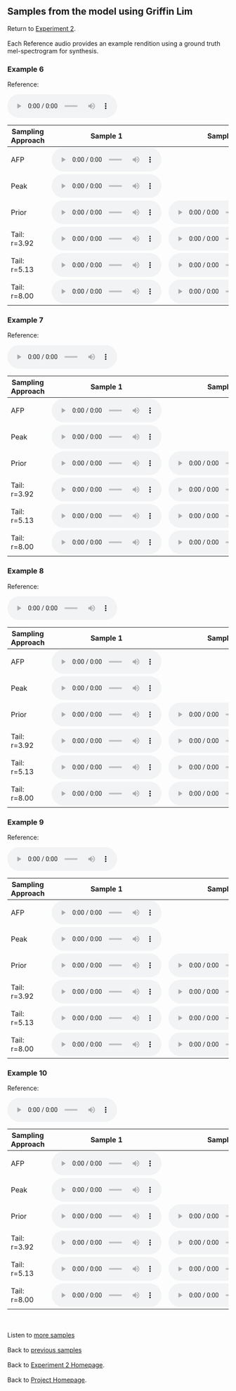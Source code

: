 <!-- exp 1a -->

## Samples from the model using Griffin Lim

Return to [Experiment 2](https://ljlj9.github.io/mscproject/experiment_2_test.html).
<br><br>
Each Reference audio provides an example rendition using a ground truth mel-spectrogram for synthesis.

### Example 6

Reference:          
<p><audio src="Exp2Test/Example6/reference.wav" controls style="width: 250px;"></audio></p>

| Sampling Approach | Sample 1 | Sample 2 | Sample 3 | Sample 4 | Sample 5 |
| --- | --- | --- | --- | --- | --- |
| AFP | <audio src="afp_web_samples/Example6.wav" controls style="width: 250px;"></audio> | | | | |
| Peak  | <audio src="Exp2Test/Example6/peak/sample_1.wav" controls style="width: 250px;"></audio> | | | | |
| Prior | <audio src="Exp2Test/Example6/prior/sample_1.wav" controls style="width: 250px;"></audio> | <audio src="Exp2Test/Example6/prior/sample_2.wav" controls style="width: 250px;"></audio> | <audio src="Exp2Test/Example6/prior/sample_3.wav" controls style="width: 250px;"></audio> | <audio src="Exp2Test/Example6/prior/sample_4.wav" controls style="width: 250px;"></audio> | <audio src="Exp2Test/Example6/prior/sample_5.wav" controls style="width: 250px;"></audio> |
| Tail: r=3.92 | <audio src="Exp2Test/Example6/tail392/sample_1.wav" controls style="width: 250px;"></audio> | <audio src="Exp2Test/Example6/tail392/sample_2.wav" controls style="width: 250px;"></audio> | <audio src="Exp2Test/Example6/tail392/sample_3.wav" controls style="width: 250px;"></audio> | <audio src="Exp2Test/Example6/tail392/sample_4.wav" controls style="width: 250px;"></audio> | <audio src="Exp2Test/Example6/tail392/sample_5.wav" controls style="width: 250px;"></audio> |
| Tail: r=5.13 | <audio src="Exp2Test/Example6/tail513/sample_1.wav" controls style="width: 250px;"></audio> | <audio src="Exp2Test/Example6/tail513/sample_2.wav" controls style="width: 250px;"></audio> | <audio src="Exp2Test/Example6/tail513/sample_3.wav" controls style="width: 250px;"></audio> | <audio src="Exp2Test/Example6/tail513/sample_4.wav" controls style="width: 250px;"></audio> | <audio src="Exp2Test/Example6/tail513/sample_5.wav" controls style="width: 250px;"></audio> |
| Tail: r=8.00 | <audio src="Exp2Test/Example6/tail8/sample_1.wav" controls style="width: 250px;"></audio> | <audio src="Exp2Test/Example6/tail8/sample_2.wav" controls style="width: 250px;"></audio> | <audio src="Exp2Test/Example6/tail8/sample_3.wav" controls style="width: 250px;"></audio> | <audio src="Exp2Test/Example6/tail8/sample_4.wav" controls style="width: 250px;"></audio> | <audio src="Exp2Test/Example6/tail8/sample_5.wav" controls style="width: 250px;"></audio> |

### Example 7

Reference:          
<p><audio src="Exp2Test/Example7/reference.wav" controls style="width: 250px;"></audio></p>

| Sampling Approach | Sample 1 | Sample 2 | Sample 3 | Sample 4 | Sample 5 |
| --- | --- | --- | --- | --- | --- |
| AFP | <audio src="afp_web_samples/Example7.wav" controls style="width: 250px;"></audio> | | | | |
| Peak  | <audio src="Exp2Test/Example7/peak/sample_1.wav" controls style="width: 250px;"></audio> | | | | |
| Prior | <audio src="Exp2Test/Example7/prior/sample_1.wav" controls style="width: 250px;"></audio> | <audio src="Exp2Test/Example7/prior/sample_2.wav" controls style="width: 250px;"></audio> | <audio src="Exp2Test/Example7/prior/sample_3.wav" controls style="width: 250px;"></audio> | <audio src="Exp2Test/Example7/prior/sample_4.wav" controls style="width: 250px;"></audio> | <audio src="Exp2Test/Example7/prior/sample_5.wav" controls style="width: 250px;"></audio> |
| Tail: r=3.92 | <audio src="Exp2Test/Example7/tail392/sample_1.wav" controls style="width: 250px;"></audio> | <audio src="Exp2Test/Example7/tail392/sample_2.wav" controls style="width: 250px;"></audio> | <audio src="Exp2Test/Example7/tail392/sample_3.wav" controls style="width: 250px;"></audio> | <audio src="Exp2Test/Example7/tail392/sample_4.wav" controls style="width: 250px;"></audio> | <audio src="Exp2Test/Example7/tail392/sample_5.wav" controls style="width: 250px;"></audio> |
| Tail: r=5.13 | <audio src="Exp2Test/Example7/tail513/sample_1.wav" controls style="width: 250px;"></audio> | <audio src="Exp2Test/Example7/tail513/sample_2.wav" controls style="width: 250px;"></audio> | <audio src="Exp2Test/Example7/tail513/sample_3.wav" controls style="width: 250px;"></audio> | <audio src="Exp2Test/Example7/tail513/sample_4.wav" controls style="width: 250px;"></audio> | <audio src="Exp2Test/Example7/tail513/sample_5.wav" controls style="width: 250px;"></audio> |
| Tail: r=8.00 | <audio src="Exp2Test/Example7/tail8/sample_1.wav" controls style="width: 250px;"></audio> | <audio src="Exp2Test/Example7/tail8/sample_2.wav" controls style="width: 250px;"></audio> | <audio src="Exp2Test/Example7/tail8/sample_3.wav" controls style="width: 250px;"></audio> | <audio src="Exp2Test/Example7/tail8/sample_4.wav" controls style="width: 250px;"></audio> | <audio src="Exp2Test/Example7/tail8/sample_5.wav" controls style="width: 250px;"></audio> |

### Example 8

Reference:          
<p><audio src="Exp2Test/Example8/reference.wav" controls style="width: 250px;"></audio></p>

| Sampling Approach | Sample 1 | Sample 2 | Sample 3 | Sample 4 | Sample 5 |
| --- | --- | --- | --- | --- | --- |
| AFP | <audio src="afp_web_samples/Example8.wav" controls style="width: 250px;"></audio> | | | | |
| Peak  | <audio src="Exp2Test/Example8/peak/sample_1.wav" controls style="width: 250px;"></audio> | | | | |
| Prior | <audio src="Exp2Test/Example8/prior/sample_1.wav" controls style="width: 250px;"></audio> | <audio src="Exp2Test/Example8/prior/sample_2.wav" controls style="width: 250px;"></audio> | <audio src="Exp2Test/Example8/prior/sample_3.wav" controls style="width: 250px;"></audio> | <audio src="Exp2Test/Example8/prior/sample_4.wav" controls style="width: 250px;"></audio> | <audio src="Exp2Test/Example8/prior/sample_5.wav" controls style="width: 250px;"></audio> |
| Tail: r=3.92 | <audio src="Exp2Test/Example8/tail392/sample_1.wav" controls style="width: 250px;"></audio> | <audio src="Exp2Test/Example8/tail392/sample_2.wav" controls style="width: 250px;"></audio> | <audio src="Exp2Test/Example8/tail392/sample_3.wav" controls style="width: 250px;"></audio> | <audio src="Exp2Test/Example8/tail392/sample_4.wav" controls style="width: 250px;"></audio> | <audio src="Exp2Test/Example8/tail392/sample_5.wav" controls style="width: 250px;"></audio> |
| Tail: r=5.13 | <audio src="Exp2Test/Example8/tail513/sample_1.wav" controls style="width: 250px;"></audio> | <audio src="Exp2Test/Example8/tail513/sample_2.wav" controls style="width: 250px;"></audio> | <audio src="Exp2Test/Example8/tail513/sample_3.wav" controls style="width: 250px;"></audio> | <audio src="Exp2Test/Example8/tail513/sample_4.wav" controls style="width: 250px;"></audio> | <audio src="Exp2Test/Example8/tail513/sample_5.wav" controls style="width: 250px;"></audio> |
| Tail: r=8.00 | <audio src="Exp2Test/Example8/tail8/sample_1.wav" controls style="width: 250px;"></audio> | <audio src="Exp2Test/Example8/tail8/sample_2.wav" controls style="width: 250px;"></audio> | <audio src="Exp2Test/Example8/tail8/sample_3.wav" controls style="width: 250px;"></audio> | <audio src="Exp2Test/Example8/tail8/sample_4.wav" controls style="width: 250px;"></audio> | <audio src="Exp2Test/Example8/tail8/sample_5.wav" controls style="width: 250px;"></audio> |

### Example 9

Reference:          
<p><audio src="Exp2Test/Example9/reference.wav" controls style="width: 250px;"></audio></p>

| Sampling Approach | Sample 1 | Sample 2 | Sample 3 | Sample 4 | Sample 5 |
| --- | --- | --- | --- | --- | --- |
| AFP | <audio src="afp_web_samples/Example9.wav" controls style="width: 250px;"></audio> | | | | |
| Peak  | <audio src="Exp2Test/Example9/peak/sample_1.wav" controls style="width: 250px;"></audio> | | | | |
| Prior | <audio src="Exp2Test/Example9/prior/sample_1.wav" controls style="width: 250px;"></audio> | <audio src="Exp2Test/Example9/prior/sample_2.wav" controls style="width: 250px;"></audio> | <audio src="Exp2Test/Example9/prior/sample_3.wav" controls style="width: 250px;"></audio> | <audio src="Exp2Test/Example9/prior/sample_4.wav" controls style="width: 250px;"></audio> | <audio src="Exp2Test/Example9/prior/sample_5.wav" controls style="width: 250px;"></audio> |
| Tail: r=3.92 | <audio src="Exp2Test/Example9/tail392/sample_1.wav" controls style="width: 250px;"></audio> | <audio src="Exp2Test/Example9/tail392/sample_2.wav" controls style="width: 250px;"></audio> | <audio src="Exp2Test/Example9/tail392/sample_3.wav" controls style="width: 250px;"></audio> | <audio src="Exp2Test/Example9/tail392/sample_4.wav" controls style="width: 250px;"></audio> | <audio src="Exp2Test/Example9/tail392/sample_5.wav" controls style="width: 250px;"></audio> |
| Tail: r=5.13 | <audio src="Exp2Test/Example9/tail513/sample_1.wav" controls style="width: 250px;"></audio> | <audio src="Exp2Test/Example9/tail513/sample_2.wav" controls style="width: 250px;"></audio> | <audio src="Exp2Test/Example9/tail513/sample_3.wav" controls style="width: 250px;"></audio> | <audio src="Exp2Test/Example9/tail513/sample_4.wav" controls style="width: 250px;"></audio> | <audio src="Exp2Test/Example9/tail513/sample_5.wav" controls style="width: 250px;"></audio> |
| Tail: r=8.00 | <audio src="Exp2Test/Example9/tail8/sample_1.wav" controls style="width: 250px;"></audio> | <audio src="Exp2Test/Example9/tail8/sample_2.wav" controls style="width: 250px;"></audio> | <audio src="Exp2Test/Example9/tail8/sample_3.wav" controls style="width: 250px;"></audio> | <audio src="Exp2Test/Example9/tail8/sample_4.wav" controls style="width: 250px;"></audio> | <audio src="Exp2Test/Example9/tail8/sample_5.wav" controls style="width: 250px;"></audio> |

### Example 10

Reference:          
<p><audio src="Exp2Test/Example10/reference.wav" controls style="width: 250px;"></audio></p>

| Sampling Approach | Sample 1 | Sample 2 | Sample 3 | Sample 4 | Sample 5 |
| --- | --- | --- | --- | --- | --- |
| AFP | <audio src="afp_web_samples/Example10.wav" controls style="width: 250px;"></audio> | | | | |
| Peak  | <audio src="Exp2Test/Example10/peak/sample_1.wav" controls style="width: 250px;"></audio> | | | | |
| Prior | <audio src="Exp2Test/Example10/prior/sample_1.wav" controls style="width: 250px;"></audio> | <audio src="Exp2Test/Example10/prior/sample_2.wav" controls style="width: 250px;"></audio> | <audio src="Exp2Test/Example10/prior/sample_3.wav" controls style="width: 250px;"></audio> | <audio src="Exp2Test/Example10/prior/sample_4.wav" controls style="width: 250px;"></audio> | <audio src="Exp2Test/Example10/prior/sample_5.wav" controls style="width: 250px;"></audio> |
| Tail: r=3.92 | <audio src="Exp2Test/Example10/tail392/sample_1.wav" controls style="width: 250px;"></audio> | <audio src="Exp2Test/Example10/tail392/sample_2.wav" controls style="width: 250px;"></audio> | <audio src="Exp2Test/Example10/tail392/sample_3.wav" controls style="width: 250px;"></audio> | <audio src="Exp2Test/Example10/tail392/sample_4.wav" controls style="width: 250px;"></audio> | <audio src="Exp2Test/Example10/tail392/sample_5.wav" controls style="width: 250px;"></audio> |
| Tail: r=5.13 | <audio src="Exp2Test/Example10/tail513/sample_1.wav" controls style="width: 250px;"></audio> | <audio src="Exp2Test/Example10/tail513/sample_2.wav" controls style="width: 250px;"></audio> | <audio src="Exp2Test/Example10/tail513/sample_3.wav" controls style="width: 250px;"></audio> | <audio src="Exp2Test/Example10/tail513/sample_4.wav" controls style="width: 250px;"></audio> | <audio src="Exp2Test/Example10/tail513/sample_5.wav" controls style="width: 250px;"></audio> |
| Tail: r=8.00 | <audio src="Exp2Test/Example10/tail8/sample_1.wav" controls style="width: 250px;"></audio> | <audio src="Exp2Test/Example10/tail8/sample_2.wav" controls style="width: 250px;"></audio> | <audio src="Exp2Test/Example10/tail8/sample_3.wav" controls style="width: 250px;"></audio> | <audio src="Exp2Test/Example10/tail8/sample_4.wav" controls style="width: 250px;"></audio> | <audio src="Exp2Test/Example10/tail8/sample_5.wav" controls style="width: 250px;"></audio> |


<br><br>
Listen to [more samples](https://ljlj9.github.io/mscproject/experiment_2_iii.html)
<br><br>
Back to [previous samples](https://ljlj9.github.io/mscproject/experiment_2_i.html)
<br><br>
Back to [Experiment 2 Homepage](https://ljlj9.github.io/mscproject/experiment_2_test.html).
<br><br>
Back to [Project Homepage](https://ljlj9.github.io/mscproject/index.html).
